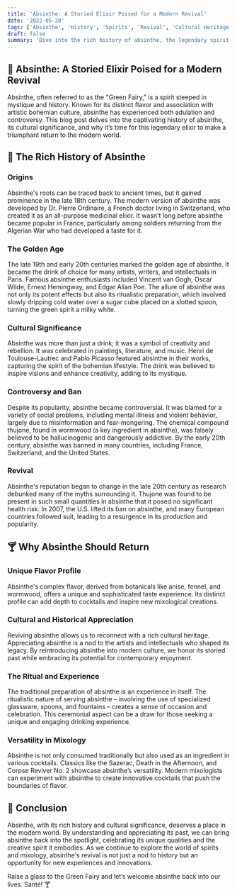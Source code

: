 ```yaml
---
title: 'Absinthe: A Storied Elixir Poised for a Modern Revival'
date: '2022-05-20'
tags: ['Absinthe', 'History', 'Spirits', 'Revival', 'Cultural Heritage']
draft: false
summary: 'Dive into the rich history of absinthe, the legendary spirit that has captivated artists and writers for centuries. Discover why it’s time for absinthe to make a comeback in modern mixology and cultural appreciation. 🍸'
---
```


## 🌟 Absinthe: A Storied Elixir Poised for a Modern Revival

Absinthe, often referred to as the "Green Fairy," is a spirit steeped in mystique and history. Known for its distinct flavor and association with artistic bohemian culture, absinthe has experienced both adulation and controversy. This blog post delves into the captivating history of absinthe, its cultural significance, and why it’s time for this legendary elixir to make a triumphant return to the modern world.

## 📜 The Rich History of Absinthe

### Origins

Absinthe's roots can be traced back to ancient times, but it gained prominence in the late 18th century. The modern version of absinthe was developed by Dr. Pierre Ordinaire, a French doctor living in Switzerland, who created it as an all-purpose medicinal elixir. It wasn't long before absinthe became popular in France, particularly among soldiers returning from the Algerian War who had developed a taste for it.

### The Golden Age

The late 19th and early 20th centuries marked the golden age of absinthe. It became the drink of choice for many artists, writers, and intellectuals in Paris. Famous absinthe enthusiasts included Vincent van Gogh, Oscar Wilde, Ernest Hemingway, and Edgar Allan Poe. The allure of absinthe was not only its potent effects but also its ritualistic preparation, which involved slowly dripping cold water over a sugar cube placed on a slotted spoon, turning the green spirit a milky white.

### Cultural Significance

Absinthe was more than just a drink; it was a symbol of creativity and rebellion. It was celebrated in paintings, literature, and music. Henri de Toulouse-Lautrec and Pablo Picasso featured absinthe in their works, capturing the spirit of the bohemian lifestyle. The drink was believed to inspire visions and enhance creativity, adding to its mystique.

### Controversy and Ban

Despite its popularity, absinthe became controversial. It was blamed for a variety of social problems, including mental illness and violent behavior, largely due to misinformation and fear-mongering. The chemical compound thujone, found in wormwood (a key ingredient in absinthe), was falsely believed to be hallucinogenic and dangerously addictive. By the early 20th century, absinthe was banned in many countries, including France, Switzerland, and the United States.

### Revival

Absinthe's reputation began to change in the late 20th century as research debunked many of the myths surrounding it. Thujone was found to be present in such small quantities in absinthe that it posed no significant health risk. In 2007, the U.S. lifted its ban on absinthe, and many European countries followed suit, leading to a resurgence in its production and popularity.

## 🍸 Why Absinthe Should Return

### Unique Flavor Profile

Absinthe's complex flavor, derived from botanicals like anise, fennel, and wormwood, offers a unique and sophisticated taste experience. Its distinct profile can add depth to cocktails and inspire new mixological creations.

### Cultural and Historical Appreciation

Reviving absinthe allows us to reconnect with a rich cultural heritage. Appreciating absinthe is a nod to the artists and intellectuals who shaped its legacy. By reintroducing absinthe into modern culture, we honor its storied past while embracing its potential for contemporary enjoyment.

### The Ritual and Experience

The traditional preparation of absinthe is an experience in itself. The ritualistic nature of serving absinthe – involving the use of specialized glassware, spoons, and fountains – creates a sense of occasion and celebration. This ceremonial aspect can be a draw for those seeking a unique and engaging drinking experience.

### Versatility in Mixology

Absinthe is not only consumed traditionally but also used as an ingredient in various cocktails. Classics like the Sazerac, Death in the Afternoon, and Corpse Reviver No. 2 showcase absinthe’s versatility. Modern mixologists can experiment with absinthe to create innovative cocktails that push the boundaries of flavor.

## 🌠 Conclusion

Absinthe, with its rich history and cultural significance, deserves a place in the modern world. By understanding and appreciating its past, we can bring absinthe back into the spotlight, celebrating its unique qualities and the creative spirit it embodies. As we continue to explore the world of spirits and mixology, absinthe's revival is not just a nod to history but an opportunity for new experiences and innovations.

Raise a glass to the Green Fairy and let’s welcome absinthe back into our lives. Santé! 🍸

